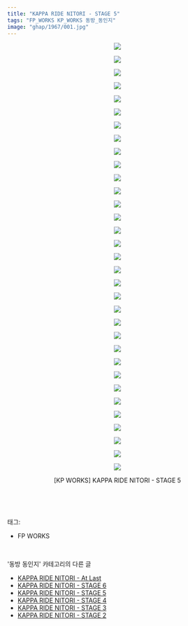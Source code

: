 ```yaml
---
title: "KAPPA RIDE NITORI - STAGE 5"
tags: "FP_WORKS KP_WORKS 동방_동인지"
image: "ghap/1967/001.jpg"
---
```

<div class="article">
<p style="text-align: center; clear: none; float: none;"><img src="{{ site.nasurl }}/ghap/1967/001.jpg"/></p>
<p style="text-align: center; clear: none; float: none;"><img src="{{ site.nasurl }}/ghap/1967/002.jpg"/></p>
<p style="text-align: center; clear: none; float: none;"><img src="{{ site.nasurl }}/ghap/1967/003.jpg"/></p>
<p style="text-align: center; clear: none; float: none;"><img src="{{ site.nasurl }}/ghap/1967/004.jpg"/></p>
<p style="text-align: center; clear: none; float: none;"><img src="{{ site.nasurl }}/ghap/1967/005.jpg"/></p>
<p style="text-align: center; clear: none; float: none;"><img src="{{ site.nasurl }}/ghap/1967/006.jpg"/></p>
<p style="text-align: center; clear: none; float: none;"><img src="{{ site.nasurl }}/ghap/1967/007.jpg"/></p>
<p style="text-align: center; clear: none; float: none;"><img src="{{ site.nasurl }}/ghap/1967/008.jpg"/></p>
<p style="text-align: center; clear: none; float: none;"><img src="{{ site.nasurl }}/ghap/1967/009.jpg"/></p>
<p style="text-align: center; clear: none; float: none;"><img src="{{ site.nasurl }}/ghap/1967/010.jpg"/></p>
<p style="text-align: center; clear: none; float: none;"><img src="{{ site.nasurl }}/ghap/1967/011.jpg"/></p>
<p style="text-align: center; clear: none; float: none;"><img src="{{ site.nasurl }}/ghap/1967/012.jpg"/></p>
<p style="text-align: center; clear: none; float: none;"><img src="{{ site.nasurl }}/ghap/1967/013.jpg"/></p>
<p style="text-align: center; clear: none; float: none;"><img src="{{ site.nasurl }}/ghap/1967/014.jpg"/></p>
<p style="text-align: center; clear: none; float: none;"><img src="{{ site.nasurl }}/ghap/1967/015.jpg"/></p>
<p style="text-align: center; clear: none; float: none;"><img src="{{ site.nasurl }}/ghap/1967/016.jpg"/></p>
<p style="text-align: center; clear: none; float: none;"><img src="{{ site.nasurl }}/ghap/1967/017.jpg"/></p>
<p style="text-align: center; clear: none; float: none;"><img src="{{ site.nasurl }}/ghap/1967/018.jpg"/></p>
<p style="text-align: center; clear: none; float: none;"><img src="{{ site.nasurl }}/ghap/1967/019.jpg"/></p>
<p style="text-align: center; clear: none; float: none;"><img src="{{ site.nasurl }}/ghap/1967/020.jpg"/></p>
<p style="text-align: center; clear: none; float: none;"><img src="{{ site.nasurl }}/ghap/1967/021.jpg"/></p>
<p style="text-align: center; clear: none; float: none;"><img src="{{ site.nasurl }}/ghap/1967/022.jpg"/></p>
<p style="text-align: center; clear: none; float: none;"><img src="{{ site.nasurl }}/ghap/1967/023.jpg"/></p>
<p style="text-align: center; clear: none; float: none;"><img src="{{ site.nasurl }}/ghap/1967/024.jpg"/></p>
<p style="text-align: center; clear: none; float: none;"><img src="{{ site.nasurl }}/ghap/1967/025.jpg"/></p>
<p style="text-align: center; clear: none; float: none;"><img src="{{ site.nasurl }}/ghap/1967/026.jpg"/></p>
<p style="text-align: center; clear: none; float: none;"><img src="{{ site.nasurl }}/ghap/1967/027.jpg"/></p>
<p style="text-align: center; clear: none; float: none;"><img src="{{ site.nasurl }}/ghap/1967/028.jpg"/></p>
<p style="text-align: center; clear: none; float: none;"><img src="{{ site.nasurl }}/ghap/1967/029.jpg"/></p>
<p style="text-align: center; clear: none; float: none;"><img src="{{ site.nasurl }}/ghap/1967/030.jpg"/></p>
<p style="text-align: center; clear: none; float: none;"><img src="{{ site.nasurl }}/ghap/1967/031.jpg"/></p>
<p style="text-align: center; clear: none; float: none;"><img src="{{ site.nasurl }}/ghap/1967/032.jpg"/></p>
<p style="text-align: center; clear: none; float: none;"><img src="{{ site.nasurl }}/ghap/1967/033.jpg"/></p>
<p style="text-align: center; clear: none; float: none;">[KP WORKS] KAPPA RIDE NITORI - STAGE 5</p>
<p><br/></p>
</div><br/>
<div class="tagTrail">
<p>태그: </p>
<ul>
<li>FP WORKS</li>
</ul>
</div><br/>
<div class="another">
<p>'동방 동인지' 카테고리의 다른 글</p>
<ul>
<li><a href="/2016-09-03-ghap_1969">KAPPA RIDE NITORI - At Last</a></li>
<li><a href="/2016-09-03-ghap_1968">KAPPA RIDE NITORI - STAGE 6</a></li>
<li><a href="/2016-09-02-ghap_1967">KAPPA RIDE NITORI - STAGE 5</a></li>
<li><a href="/2016-09-02-ghap_1966">KAPPA RIDE NITORI - STAGE 4</a></li>
<li><a href="/2016-09-02-ghap_1965">KAPPA RIDE NITORI - STAGE 3</a></li>
<li><a href="/2016-09-02-ghap_1964">KAPPA RIDE NITORI - STAGE 2</a></li>
</ul>
</div><br/>
<div class="cb_module cb_fluid">
<div class="cb_wrt cb_profile">
</div><!-- commentList close -->
</div><br/>

